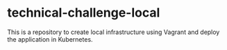 # technical-challenge-local
This is a repository to create local infrastructure using Vagrant and deploy the application in Kubernetes.
